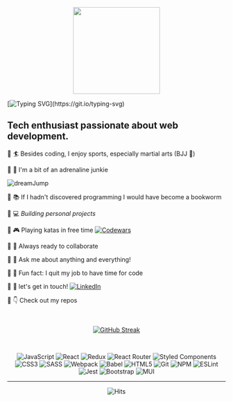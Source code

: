 <div align="center"><img src="https://octodex.github.com/images/daftpunktocat-thomas.gif" width="200" height="200" align="center"/></div>

[![Typing SVG](https://readme-typing-svg.herokuapp.com?font=Roboto&weight=600&size=30&duration=6000&pause=1000&color=0096FF&center=true&vCenter=true&multiline=true&width=999&height=104&lines=Welcome+To+My+GitHub+Profile+!;I'm+Max%2C+a+web+developer+based+in+Cambridge+UK.)](https://git.io/typing-svg)
  
 ## Tech enthusiast passionate about web development.
 
 :small_blue_diamond: :surfer: Besides coding, I enjoy sports, especially martial arts (BJJ 💜)
 
 :small_blue_diamond: :ferris_wheel: I'm a bit of an adrenaline junkie
 
 
   ![dreamJump](https://user-images.githubusercontent.com/94841011/206703014-a5814c85-003b-4fb1-9973-dd0bb84d37ae.gif)

 :small_blue_diamond: :books: If I hadn't discovered programming I would have become a bookworm
 
 :small_blue_diamond: :computer: *Building personal projects*
 
 :small_blue_diamond:  :video_game: Playing katas in free time [![Codewars](https://img.shields.io/badge/Codewars-B1361E?style=for-the-badge&logo=codewars&logoColor=grey)](https://www.codewars.com/users/Max5)
 
 :small_blue_diamond: :busts_in_silhouette: Always ready to collaborate
 
 :small_blue_diamond: :raising_hand: Ask me about anything and everything!
 
 :small_blue_diamond: :grimacing: Fun fact: I quit my job to have time for code  

 :small_blue_diamond: :incoming_envelope: let's get in touch! [![LinkedIn](https://img.shields.io/badge/linkedin-%230077B5.svg?style=for-the-badge&logo=linkedin&logoColor=white)](https://www.linkedin.com/in/maxdobisz/)
 
 :small_blue_diamond: 👇 Check out my repos
 
 <div align="center">
  
<br>
  
  [![GitHub Streak](https://streak-stats.demolab.com?user=MaxDobisz&theme=python-dark&border_radius=30)](https://github.com/MaxDobisz)

</div>

<div align="center">
 
 

<br>

![JavaScript](https://img.shields.io/badge/javascript-%23323330.svg?style=for-the-badge&logo=javascript&logoColor=%23F7DF1E)  ![React](https://img.shields.io/badge/react-%2320232a.svg?style=for-the-badge&logo=react&logoColor=%2361DAFB)  ![Redux](https://img.shields.io/badge/redux-%23593d88.svg?style=for-the-badge&logo=redux&logoColor=white)  ![React Router](https://img.shields.io/badge/React_Router-CA4245?style=for-the-badge&logo=react-router&logoColor=white)  ![Styled Components](https://img.shields.io/badge/styled--components-DB7093?style=for-the-badge&logo=styled-components&logoColor=white)  ![CSS3](https://img.shields.io/badge/css3-%231572B6.svg?style=for-the-badge&logo=css3&logoColor=white)  ![SASS](https://img.shields.io/badge/SASS-hotpink.svg?style=for-the-badge&logo=SASS&logoColor=white)  ![Webpack](https://img.shields.io/badge/webpack-%238DD6F9.svg?style=for-the-badge&logo=webpack&logoColor=black)  ![Babel](https://img.shields.io/badge/Babel-F9DC3e?style=for-the-badge&logo=babel&logoColor=black)  ![HTML5](https://img.shields.io/badge/html5-%23E34F26.svg?style=for-the-badge&logo=html5&logoColor=white)  ![Git](https://img.shields.io/badge/git-%23F05033.svg?style=for-the-badge&logo=git&logoColor=white)  ![NPM](https://img.shields.io/badge/NPM-%23000000.svg?style=for-the-badge&logo=npm&logoColor=white)  ![ESLint](https://img.shields.io/badge/ESLint-4B3263?style=for-the-badge&logo=eslint&logoColor=white)  ![Jest](https://img.shields.io/badge/-jest-%23C21325?style=for-the-badge&logo=jest&logoColor=white)  ![Bootstrap](https://img.shields.io/badge/bootstrap-%23563D7C.svg?style=for-the-badge&logo=bootstrap&logoColor=white)  ![MUI](https://img.shields.io/badge/MUI-%230081CB.svg?style=for-the-badge&logo=mui&logoColor=white)

<hr>


  
![Hits](https://hits.seeyoufarm.com/api/count/incr/badge.svg?url=https%3A%2F%2Fgithub.com%2FMaxDobisz&count_bg=%230286E4&title_bg=%230286E4&icon=&icon_color=%230286E4&title=VISITORS&edge_flat=false)
  
</div>


